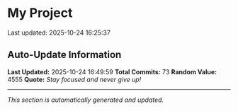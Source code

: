 # My Project


Last updated: 2025-10-24 16:25:37









































































## Auto-Update Information

**Last Updated:** 2025-10-24 16:49:59
**Total Commits:** 73
**Random Value:** 4555
**Quote:** _Stay focused and never give up!_

---
_This section is automatically generated and updated._